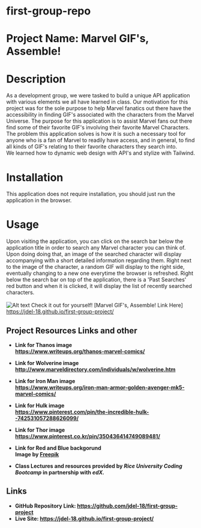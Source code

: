 # first-group-repo
# Project Name: Marvel GIF's, Assemble!

# Description
As a development group, we were tasked to build a unique API application with various elements we all have learned in class.
Our motivation for this project was for the sole purpose to help Marvel fanatics out there have the accessibility in finding GIF's associated with the characters from the Marvel Universe.
The purpose for this application is to assist Marvel fans out there find some of their favorite GIF's involving their favorite Marvel Characters.
The problem this application solves is how it is such a necessary tool for anyone who is a fan of Marvel to readily have access, and in general, to find all kinds of GIF's relating to their favorite characters they search into.<br>
We learned how to dynamic web design with API's and stylize with Tailwind.

# Installation
This application does not require installation, you should just run the application in the browser.

# Usage
Upon visiting the application, you can click on the search bar below the application title in order to search any Marvel character you can think of. Upon doing doing that, an image of the searched character will display accompanying with a short detailed information regarding them. Right next to the image of the character, a random GIF will display to the right side, eventually changing to a new one everytime the browser is refreshed. Right below the search bar on top of the application, there is a 'Past Searches' red button and when it is clicked, it will display the list of recently searched characters. <br><br>
![Alt text](assets/images/Screenshot%202023-04-10%20at%204.19.33%20PM.png)
Check it out for yourself! [Marvel GIF's, Assemble! Link Here]  https://jdel-18.github.io/first-group-project/

## Project Resources Links and other

- <b>Link for Thanos image<b><br>
https://www.writeups.org/thanos-marvel-comics/

- Link for Wolverine image<br>
http://www.marveldirectory.com/individuals/w/wolverine.htm

- Link for Iron Man image<br>
https://www.writeups.org/iron-man-armor-golden-avenger-mk5-marvel-comics/

- Link for Hulk image<br>
https://www.pinterest.com/pin/the-incredible-hulk--742531057288626099/

- Link for Thor image<br>
https://www.pinterest.co.kr/pin/350436414749089481/

- Link for Red and Blue backgorund<br>
Image by <a href="https://www.freepik.com/free-vector/comic-style-background_12300602.htm#query=comic%20background&position=6&from_view=keyword&track=ais">Freepik</a>

- Class Lectures and resources provided by <i>Rice University Coding Bootcamp</i> in partnership with <i>edX.</i>

## Links
- GitHub Repository Link: https://github.com/jdel-18/first-group-project
- Live Site: https://jdel-18.github.io/first-group-project/